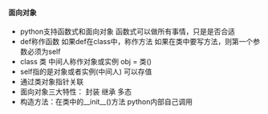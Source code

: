  #### 面向对象
 
 * python支持函数式和面向对象 函数式可以做所有事情，只是是否合适
 * def称作函数 如果def在class中，称作方法 如果在类中要写方法，则第一个参数必须为self
 * class 类 中间人称作对象或实例 obj = 类()
 * self指的是对象或者实例(中间人) 可以存值
 * 通过类对象指针关联
 * 面向对象三大特性： 封装 继承 多态
 * 构造方法：在类中的__init__()方法 python内部自己调用